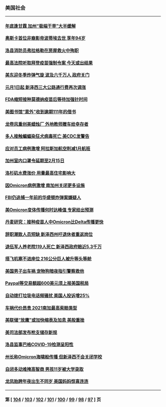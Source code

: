 ### 美国社会
---
#### [年底逢甘霖 加州“极端干旱”大半缓解](../../pages/ncid1078160/n13489580.md) 
#### [奥斯卡首位非裔影帝波蒂埃去世 享年94岁](../../pages/ncid1078160/n13489277.md) 
#### [洛县消防员弗拉格勒在房屋救火中殉职](../../pages/ncid1078160/n13489532.md) 
#### [最高法院听取拜登疫苗强制令案 今天或出结果](../../pages/ncid1078160/n13489268.md) 
#### [美东迎冬季炸弹气旋 波及六千万人 政府关门](../../pages/ncid1078160/n13488886.md) 
#### [元月1日起 新泽西三大公路通行费再次调涨](../../pages/ncid1078160/n13489150.md) 
#### [FDA缩短接种莫德纳疫苗后等待加强针时间](../../pages/ncid1078160/n13488944.md) 
#### [美图书馆“意外”收到逾期111年的借书](../../pages/ncid1078160/n13488531.md) 
#### [龙卷风重创美蜡烛厂 外地教师赠车给幸存者](../../pages/ncid1078160/n13488169.md) 
#### [多人接触蝙蝠染狂犬病毒死亡 美CDC发警告](../../pages/ncid1078160/n13487587.md) 
#### [应对员工病例激增 阿拉斯加航空削减1月航班](../../pages/ncid1078160/n13487252.md) 
#### [加州室内口罩令延期至2月15日](../../pages/ncid1078160/n13487541.md) 
#### [洛杉矶水费涨价 用量最高住宅影响大](../../pages/ncid1078160/n13487491.md) 
#### [因Omicron病例激增 南加州关闭更多设施](../../pages/ncid1078160/n13487343.md) 
#### [FBI仍追捕一年前的华盛顿炸弹案嫌疑人](../../pages/ncid1078160/n13487161.md) 
#### [美Omicron变体传播何时达峰值 专家给出预测](../../pages/ncid1078160/n13487148.md) 
#### [丹麦研究：接种疫苗人中Omicron比Delta传播更快](../../pages/ncid1078160/n13487085.md) 
#### [辞职潮致人员短缺 新泽西州吁退休者重返岗位](../../pages/ncid1078160/n13487030.md) 
#### [退伍军人养老院119人死亡 新泽西政府赔近5.3千万](../../pages/ncid1078160/n13487020.md) 
#### [搭飞机塞不进座位 216公分巨人被升等头等舱](../../pages/ncid1078160/n13485867.md) 
#### [美国男子出车祸 宠物狗暗夜指引警察救他](../../pages/ncid1078160/n13485583.md) 
#### [Paypal等交易额超600美元须上报美国税局](../../pages/ncid1078160/n13485021.md) 
#### [自动拨打垃圾电话频骚扰 美国人投诉增25%](../../pages/ncid1078160/n13484805.md) 
#### [车祸代价昂贵 2021南加最高索赔类型](../../pages/ncid1078160/n13484989.md) 
#### [美联储“放鹰”或加快缩表及加息 美股重挫](../../pages/ncid1078160/n13484713.md) 
#### [美司法部发布枪支储存新规](../../pages/ncid1078160/n13484783.md) 
#### [洛县监事巴格COVID-19检测呈阳性](../../pages/ncid1078160/n13484493.md) 
#### [州长称Omicron海啸般传播 但新泽西不会关闭学校](../../pages/ncid1078160/n13484380.md) 
#### [自闭多动难掩高智商 男孩11岁被大学录取](../../pages/ncid1078160/n13482957.md) 
#### [龙凤胎跨年夜出生不同岁 美国妈妈惊喜连连](../../pages/ncid1078160/n13483994.md) 

---
#### 第 [ [104](./104.md) / [103](./103.md) / [102](./102.md) / [101](./101.md) / [100](./100.md) / [99](./99.md) / [98](./98.md) / [97](./97.md) ] 页
